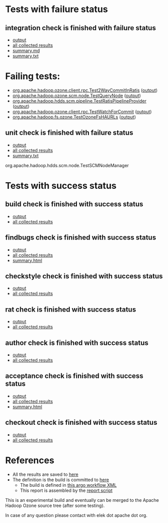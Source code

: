 # Tests with failure status

## integration check is finished with failure status

   * [output](https://raw.githubusercontent.com/elek/ozone-ci-q4/master/pr/pr-hdds-2264-877rn/integration/output.log)
   * [all collected results](https://github.com/elek/ozone-ci-q4/tree/master/pr/pr-hdds-2264-877rn/integration)
   * [summary.md](https://github.com/elek/ozone-ci-q4/tree/master/pr/pr-hdds-2264-877rn/integration/summary.md)
   * [summary.txt](https://github.com/elek/ozone-ci-q4/tree/master/pr/pr-hdds-2264-877rn/integration/summary.txt)

# Failing tests: 

 * [org.apache.hadoop.ozone.client.rpc.Test2WayCommitInRatis](hadoop-ozone/integration-test/org.apache.hadoop.ozone.client.rpc.Test2WayCommitInRatis.txt) ([output](hadoop-ozone/integration-test/org.apache.hadoop.ozone.client.rpc.Test2WayCommitInRatis-output.txt))
 * [org.apache.hadoop.ozone.scm.node.TestQueryNode](hadoop-ozone/integration-test/org.apache.hadoop.ozone.scm.node.TestQueryNode.txt) ([output](hadoop-ozone/integration-test/org.apache.hadoop.ozone.scm.node.TestQueryNode-output.txt))
 * [org.apache.hadoop.hdds.scm.pipeline.TestRatisPipelineProvider](hadoop-ozone/integration-test/org.apache.hadoop.hdds.scm.pipeline.TestRatisPipelineProvider.txt) ([output](hadoop-ozone/integration-test/org.apache.hadoop.hdds.scm.pipeline.TestRatisPipelineProvider-output.txt))
 * [org.apache.hadoop.ozone.client.rpc.TestWatchForCommit](hadoop-ozone/integration-test/org.apache.hadoop.ozone.client.rpc.TestWatchForCommit.txt) ([output](hadoop-ozone/integration-test/org.apache.hadoop.ozone.client.rpc.TestWatchForCommit-output.txt))
 * [org.apache.hadoop.fs.ozone.TestOzoneFsHAURLs](hadoop-ozone/ozonefs/org.apache.hadoop.fs.ozone.TestOzoneFsHAURLs.txt) ([output](hadoop-ozone/ozonefs/org.apache.hadoop.fs.ozone.TestOzoneFsHAURLs-output.txt))

## unit check is finished with failure status

   * [output](https://raw.githubusercontent.com/elek/ozone-ci-q4/master/pr/pr-hdds-2264-877rn/unit/output.log)
   * [all collected results](https://github.com/elek/ozone-ci-q4/tree/master/pr/pr-hdds-2264-877rn/unit)
   * [summary.txt](https://github.com/elek/ozone-ci-q4/tree/master/pr/pr-hdds-2264-877rn/unit/summary.txt)

org.apache.hadoop.hdds.scm.node.TestSCMNodeManager


# Tests with success status

## build check is finished with success status

   * [output](https://raw.githubusercontent.com/elek/ozone-ci-q4/master/pr/pr-hdds-2264-877rn/build/output.log)
   * [all collected results](https://github.com/elek/ozone-ci-q4/tree/master/pr/pr-hdds-2264-877rn/build)


## findbugs check is finished with success status

   * [output](https://raw.githubusercontent.com/elek/ozone-ci-q4/master/pr/pr-hdds-2264-877rn/findbugs/output.log)
   * [all collected results](https://github.com/elek/ozone-ci-q4/tree/master/pr/pr-hdds-2264-877rn/findbugs)
   * [summary.html](https://elek.github.io/ozone-ci-q4/pr/pr-hdds-2264-877rn/findbugs/summary.html)


## checkstyle check is finished with success status

   * [output](https://raw.githubusercontent.com/elek/ozone-ci-q4/master/pr/pr-hdds-2264-877rn/checkstyle/output.log)
   * [all collected results](https://github.com/elek/ozone-ci-q4/tree/master/pr/pr-hdds-2264-877rn/checkstyle)


## rat check is finished with success status

   * [output](https://raw.githubusercontent.com/elek/ozone-ci-q4/master/pr/pr-hdds-2264-877rn/rat/output.log)
   * [all collected results](https://github.com/elek/ozone-ci-q4/tree/master/pr/pr-hdds-2264-877rn/rat)


## author check is finished with success status

   * [output](https://raw.githubusercontent.com/elek/ozone-ci-q4/master/pr/pr-hdds-2264-877rn/author/output.log)
   * [all collected results](https://github.com/elek/ozone-ci-q4/tree/master/pr/pr-hdds-2264-877rn/author)


## acceptance check is finished with success status

   * [output](https://raw.githubusercontent.com/elek/ozone-ci-q4/master/pr/pr-hdds-2264-877rn/acceptance/output.log)
   * [all collected results](https://github.com/elek/ozone-ci-q4/tree/master/pr/pr-hdds-2264-877rn/acceptance)
   * [summary.html](https://elek.github.io/ozone-ci-q4/pr/pr-hdds-2264-877rn/acceptance/summary.html)


## checkout check is finished with success status

   * [output](https://raw.githubusercontent.com/elek/ozone-ci-q4/master/pr/pr-hdds-2264-877rn/checkout/output.log)
   * [all collected results](https://github.com/elek/ozone-ci-q4/tree/master/pr/pr-hdds-2264-877rn/checkout)




# References

 * All the results are saved to [here](https://github.com/elek/ozone-ci-q4/tree/master/pr/pr-hdds-2264-877rn/)
 * The definition is the build is committed to [here](https://github.com/elek/argo-ozone)
    * The build is defined in [this argo workflow XML](https://github.com/elek/argo-ozone/blob/master/ozone-build.yaml)
    * This report is assembled by the [report script](https://github.com/elek/argo-ozone/blob/master/scripts/report.sh)

This is an experimental build and eventually can be merged to the Apache Hadoop Ozone source tree (after some testing).

In case of any question please contact with elek dot apache dot org.
